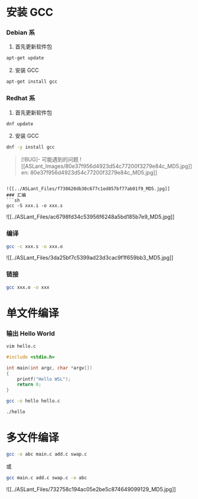 #  安装 GCC
### Debian 系
1. 首先更新软件包
```sh
apt-get update
```

2. 安装 GCC
```sh
apt-get install gcc
```

### Redhat 系
1. 首先更新软件包
```sh
dnf update
```

2. 安装 GCC
```sh
dnf -y install gcc
```

> [!BUG]- 可能遇到的问题
![[ASLant_Images/80e37f956d4923d54c77200f3279e84c_MD5.jpg]]
[](../ASLant_Files/80e37f956d4923d54c77200f3279e84c_MD5.jpg)en: 80e37f956d4923d54c77200f3279e84c_MD5.jpg]]
[](../ASLant_Files/80e37f956d4923d54c77200f3279e84c_MD5.jpg)
```

![[../ASLant_Files/f738620db30c677c1ed857bf77ab01f9_MD5.jpg]]
### 汇编
```sh
gcc -S xxx.i -o xxx.s
```

![[../ASLant_Files/ac6798fd34c53956f6248a5bd185b7e9_MD5.jpg]]
### 编译
```sh
gcc -c xxx.s -o xxx.o
```

![[../ASLant_Files/3da25bf7c5399ad23d3cac9f1f659bb3_MD5.jpg]]
### 链接
```sh
gcc xxx.o -o xxx
```

# 单文件编译

### 输出 Hello World

```sh
vim hello.c
```

```c
#include <stdio.h>

int main(int argc, char *argv[])
{
    printf("Hello WSL");
    return 0;
}
```

```sh
gcc -o hello hello.c
```

```sh
./hello
```

# 多文件编译

```sh
gcc -o abc main.c add.c swap.c
```
或
```sh
gcc main.c add.c swap.c -o abc
```

![[../ASLant_Files/732758c194ac05e2be5c874649099129_MD5.jpg]]